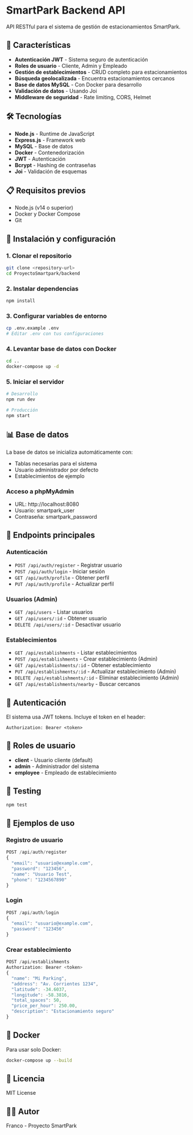 # SmartPark Backend API

API RESTful para el sistema de gestión de estacionamientos SmartPark.

## 🚀 Características

- **Autenticación JWT** - Sistema seguro de autenticación
- **Roles de usuario** - Cliente, Admin y Empleado
- **Gestión de establecimientos** - CRUD completo para estacionamientos
- **Búsqueda geolocalizada** - Encuentra estacionamientos cercanos
- **Base de datos MySQL** - Con Docker para desarrollo
- **Validación de datos** - Usando Joi
- **Middleware de seguridad** - Rate limiting, CORS, Helmet

## 🛠️ Tecnologías

- **Node.js** - Runtime de JavaScript
- **Express.js** - Framework web
- **MySQL** - Base de datos
- **Docker** - Contenedorización
- **JWT** - Autenticación
- **Bcrypt** - Hashing de contraseñas
- **Joi** - Validación de esquemas

## 📋 Requisitos previos

- Node.js (v14 o superior)
- Docker y Docker Compose
- Git

## 🚀 Instalación y configuración

### 1. Clonar el repositorio
```bash
git clone <repository-url>
cd ProyectoSmartpark/backend
```

### 2. Instalar dependencias
```bash
npm install
```

### 3. Configurar variables de entorno
```bash
cp .env.example .env
# Editar .env con tus configuraciones
```

### 4. Levantar base de datos con Docker
```bash
cd ..
docker-compose up -d
```

### 5. Iniciar el servidor
```bash
# Desarrollo
npm run dev

# Producción
npm start
```

## 📊 Base de datos

La base de datos se inicializa automáticamente con:
- Tablas necesarias para el sistema
- Usuario administrador por defecto
- Establecimientos de ejemplo

### Acceso a phpMyAdmin
- URL: http://localhost:8080
- Usuario: smartpark_user
- Contraseña: smartpark_password

## 🔗 Endpoints principales

### Autenticación
- `POST /api/auth/register` - Registrar usuario
- `POST /api/auth/login` - Iniciar sesión
- `GET /api/auth/profile` - Obtener perfil
- `PUT /api/auth/profile` - Actualizar perfil

### Usuarios (Admin)
- `GET /api/users` - Listar usuarios
- `GET /api/users/:id` - Obtener usuario
- `DELETE /api/users/:id` - Desactivar usuario

### Establecimientos
- `GET /api/establishments` - Listar establecimientos
- `POST /api/establishments` - Crear establecimiento (Admin)
- `GET /api/establishments/:id` - Obtener establecimiento
- `PUT /api/establishments/:id` - Actualizar establecimiento (Admin)
- `DELETE /api/establishments/:id` - Eliminar establecimiento (Admin)
- `GET /api/establishments/nearby` - Buscar cercanos

## 🔐 Autenticación

El sistema usa JWT tokens. Incluye el token en el header:
```
Authorization: Bearer <token>
```

## 👥 Roles de usuario

- **client** - Usuario cliente (default)
- **admin** - Administrador del sistema
- **employee** - Empleado de establecimiento

## 🧪 Testing

```bash
npm test
```

## 📝 Ejemplos de uso

### Registro de usuario
```javascript
POST /api/auth/register
{
  "email": "usuario@example.com",
  "password": "123456",
  "name": "Usuario Test",
  "phone": "1234567890"
}
```

### Login
```javascript
POST /api/auth/login
{
  "email": "usuario@example.com",
  "password": "123456"
}
```

### Crear establecimiento
```javascript
POST /api/establishments
Authorization: Bearer <token>
{
  "name": "Mi Parking",
  "address": "Av. Corrientes 1234",
  "latitude": -34.6037,
  "longitude": -58.3816,
  "total_spaces": 50,
  "price_per_hour": 250.00,
  "description": "Estacionamiento seguro"
}
```

## 🐳 Docker

Para usar solo Docker:
```bash
docker-compose up --build
```

## 📄 Licencia

MIT License

## 👨‍💻 Autor

Franco - Proyecto SmartPark